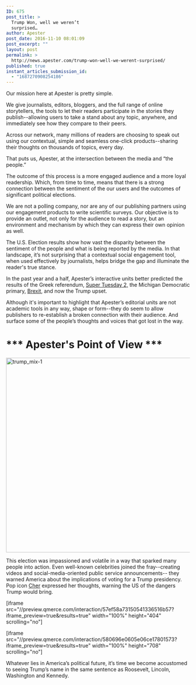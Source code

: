```yaml
---
ID: 675
post_title: >
  Trump Won, well we weren’t
  surprised…
author: Apester
post_date: 2016-11-10 08:01:09
post_excerpt: ""
layout: post
permalink: >
  http://news.apester.com/trump-won-well-we-werent-surprised/
published: true
instant_articles_submission_id:
  - "1687270908254186"
---
```

<span style="font-weight: 400">Our mission here at Apester is pretty simple.</span>

<span style="font-weight: 400">We give journalists, editors, bloggers, and the full range of online storytellers, the tools to let their readers participate in the stories they publish--allowing users to take a stand about any topic, anywhere, and immediately see how they compare to their peers.</span>

<span style="font-weight: 400">Across our network, many millions of readers are choosing to speak out using our contextual, simple and seamless one-click products--sharing their thoughts on thousands of topics, every day.</span>

<span style="font-weight: 400">That puts us, Apester, at the intersection between the media and “the people.”</span>

<span style="font-weight: 400">The outcome of this process is a more engaged audience and a more loyal readership. Which, from time to time, means that there is a strong connection between the sentiment of the our users and the outcomes of significant political elections.</span>

<span style="font-weight: 400">We are not a polling company, nor are any of our publishing partners using our engagement products to write scientific surveys. Our objective is to provide an outlet, not only for the audience to read a story, but an environment and mechanism by which they can express their own opinion as well.  </span>

<span style="font-weight: 400">The U.S. Election results show how vast the disparity between the sentiment of the people and what is being reported by the media. In that landscape, it’s not surprising that </span><span style="font-weight: 400">a contextual social engagement tool, when used effectively by journalists, helps bridge the gap and illuminate the reader's true stance.</span>

In the past year and a half, Apester’s interactive units better predicted the results of the Greek referendum, <a href="http://news.apester.com/aol-apester-poll-won-super-tuesday-2-predicted-michigan-upset-2/"><span style="font-weight: 400">Super Tuesday 2,</span></a> the Michigan Democratic primary, <a href="http://news.apester.com/brexit-no-one-saw-it-coming-you-did/"><span style="font-weight: 400">Brexit</span></a>, and now the Trump upset.

Although it's important to highlight that Apester’s editorial units are not academic tools in any way, shape or form--they do seem to allow publishers to re-establish a broken connection with their audience. And surface some of the people’s thoughts and voices that got lost in the way.
<h1><strong>*** Apester's Point of View ***</strong></h1>
<span style="font-weight: 400"><img class="alignnone size-large wp-image-676" src="http://news.apester.com/wp-content/uploads/sites/2/2016/11/trump_mix-1-1024x727.png" alt="trump_mix-1" width="750" height="532" /></span>

<span style="font-weight: 400">This election was impassioned and volatile in a way that sparked many people into action. Even well-known celebrities joined the fray--creating videos and social-media-oriented public service announcements-- they warned America about the implications of voting for a Trump presidency. Pop icon <a href="http://www.aol.co.uk/2016/09/30/im-traumatised-by-trump-says-cher-warning-that-this-election-will-change-america/"><span style="font-weight: 400">Cher</span></a><span style="font-weight: 400"> expressed her thoughts, warning the US of the dangers Trump would bring. </span></span>

[iframe src="//preview.qmerce.com/interaction/57ef58a73150541336516b57?iframe_preview=true&amp;results=true" width="100%" height="404" scrolling="no"]

[iframe src="//preview.qmerce.com/interaction/580696e0605e06ce17801573?iframe_preview=true&amp;results=true" width="100%" height="708" scrolling="no"]

Whatever lies in America’s political future, it’s time we become accustomed to seeing Trump’s name in the same sentence as Roosevelt, Lincoln, Washington and Kennedy.

&nbsp;
